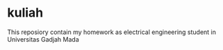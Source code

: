 # kuliah
This reposiory contain my homework as electrical engineering student in Universitas Gadjah Mada
